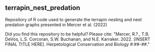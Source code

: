 ## terrapin_nest_predation
Repository of R code used to generate the terrapin nesting and nest predation graphs presented in Mercer et al. (2022)

Did you find this repository to be helpful? Please cite: "Mercer, R.?., T.B. DeVos, L.S. Corcoran, S.W. Buchanan, and N.E. Karraker. 2022. [INSERT FINAL TITLE HERE]. Herpetological Conservation and Biology #:##-##."
